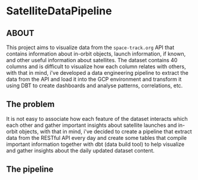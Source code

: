 # SatelliteDataPipeline

## ABOUT
This project aims to visualize data from the `space-track.org` API that contains information about in-orbit objects, launch information, if known, and other useful information about satellites. The dataset contains 40 columns and is difficult to visualize how each column relates with others, with that in mind, i've developed a data engineering pipeline to extract the data from the API and load it into the GCP environment and transform it using DBT to create dashboards and analyse patterns, correlations, etc.

## The problem
It is not easy to associate how each feature of the dataset interacts which each other and gather important insights about satellite launches and in-orbit objects, with that in mind, i've decided to create a pipeline that extract data from the RESTful API every day and create some tables that compile important information together with dbt (data build tool) to help visualize and gather insights about the daily updated dataset content.

## The pipeline



